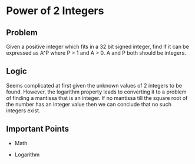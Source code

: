# Power of 2 Integers

## Problem

Given a positive integer which fits in a 32 bit signed integer, find if it can be expressed as A^P where P > 1 and A > 0. A and P both should be integers.

## Logic

Seems complicated at first given the unknown values of 2 integers to be found. However, the logarithm property leads to converting it to a problem of finding a mantissa that is an integer. If no mantissa till the square root of the number has an integer value then we can conclude that no such integers exist.

## Important Points

- Math

- Logarithm